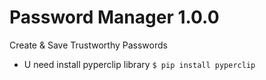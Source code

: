 # Password Manager 1.0.0
Create &amp; Save Trustworthy Passwords
* U need install pyperclip library
`$ pip install pyperclip `
